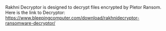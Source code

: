 Rakhni Decryptor is designed to decrypt files encrypted by Pletor Ransom.
Here is the link to Decryptor:\
https://www.bleepingcomputer.com/download/rakhnidecryptor-ransomware-decryptor/
